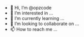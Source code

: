 - 👋 Hi, I’m @opzcode
- 👀 I’m interested in ...
- 🌱 I’m currently learning ...
- 💞️ I’m looking to collaborate on ...
- 📫 How to reach me ...

<!---
opzcode/opzcode is a ✨ special ✨ repository because its `README.md` (this file) appears on your GitHub profile.
You can click the Preview link to take a look at your changes.
--->
